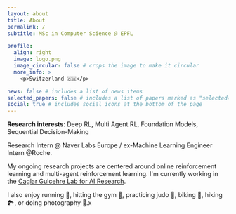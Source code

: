 ```yaml
---
layout: about
title: About
permalink: /
subtitle: MSc in Computer Science @ EPFL

profile:
  align: right
  image: logo.png
  image_circular: false # crops the image to make it circular
  more_info: >
    <p>Switzerland 🇨🇭</p>

news: false # includes a list of news items
selected_papers: false # includes a list of papers marked as "selected={true}"
social: true # includes social icons at the bottom of the page
---
```


**Research interests**: Deep RL, Multi Agent RL, Foundation Models, Sequential Decision-Making

Research Intern @ Naver Labs Europe / ex-Machine Learning Engineer Intern @Roche.

My ongoing research projects are centered around online reinforcement learning and multi-agent reinforcement learning. I'm currently working in the [Caglar Gulcehre Lab for AI Research](https://www.epfl.ch/labs/claire/).

I also enjoy running 🏃, hitting the gym 💪, practicing judo 🥋, biking 🚴, hiking 🏞️, or doing photography 📸.x